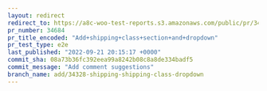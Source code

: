 ```yaml
---
layout: redirect
redirect_to: https://a8c-woo-test-reports.s3.amazonaws.com/public/pr/34684/e2e/index.html
pr_number: 34684
pr_title_encoded: "Add+shipping+class+section+and+dropdown"
pr_test_type: e2e
last_published: "2022-09-21 20:15:17 +0000"
commit_sha: 08a73b36fc392eea99a8242b08c8a8de334badf5
commit_message: "Add comment suggestions"
branch_name: add/34328-shipping-shipping-class-dropdown
---
```

